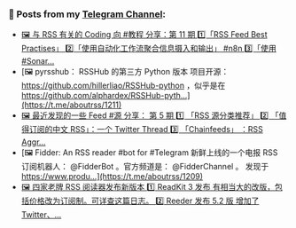 ### 📰 Posts from my [Telegram Channel](https://t.me/s/aboutrss):
<!-- BLOG-POST-LIST:START -->
- [🖼 与 RSS 有关的 Coding 向 #教程 分享：第 11 期 1️⃣「RSS Feed Best Practises」 2️⃣「使用自动化工作流聚合信息摄入和输出」 #n8n 3️⃣「使用 #Sonar...](https://t.me/aboutrss/1212)
- [🖼 pyrsshub： RSSHub 的第三方 Python 版本 项目开源： https://github.com/hillerliao/RSSHub-python ，似乎是在 https://github.com/alphardex/RSSHub-pyth...](https://t.me/aboutrss/1211)
- [🖼 最近发现的一些 Feed #源 分享： 第 5 期 1️⃣ 「RSS 源分类推荐」 2️⃣ 「值得订阅的中文 RSS」：一个 Twitter Thread 3️⃣ 「Chainfeeds」 ：RSS Aggr...](https://t.me/aboutrss/1210)
- [🖼 Fidder: An RSS reader #bot for #Telegram 新鲜上线的一个电报 RSS 订阅机器人： @FidderBot 。官方频道是： @FidderChannel 。 发现于 https://www.produ...](https://t.me/aboutrss/1209)
- [🖼 四家老牌 RSS 阅读器发布新版本 1️⃣ ReadKit 3 发布 有相当大的改版，包括价格改为订阅制。可详查这篇日志。 2️⃣ Reeder 发布 5.2 版 增加了 Twitter、...](https://t.me/aboutrss/1208)
<!-- BLOG-POST-LIST:END -->

<!--
**AboutRSS/AboutRSS** is a ✨ _special_ ✨ repository because its `README.md` (this file) appears on your GitHub profile.

Here are some ideas to get you started:

- 🔭 I’m currently working on ...
- 🌱 I’m currently learning ...
- 👯 I’m looking to collaborate on ...
- 🤔 I’m looking for help with ...
- 💬 Ask me about ...
- 📫 How to reach me: ...
- 😄 Pronouns: ...
- ⚡ Fun fact: ...
-->
